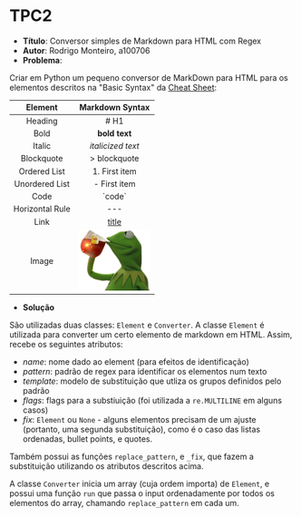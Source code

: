 # TPC2

- **Título**: Conversor simples de Markdown para HTML com Regex
- **Autor**: Rodrigo Monteiro, a100706
- **Problema**:

Criar em Python um pequeno conversor de MarkDown para HTML para os elementos descritos na "Basic Syntax" da [Cheat Sheet](https://www.markdownguide.org/cheat-sheet/):

 **Element**     | **Markdown Syntax**                                                                             
:---------------:|:------------------------------------:
 Heading         | # H1                                                    
 Bold            | **bold text**      
 Italic          | *italicized text*  
 Blockquote      | &gt; blockquote       
 Ordered List    | 1. First item         
 Unordered List  | - First item
 Code            | \`code\`                    
 Horizontal Rule | ---      
 Link            | [title](https://www.example.com)                                                   
 Image           | ![kermitsip](kermitsip.png)

- **Solução**

São utilizadas duas classes: `Element` e `Converter`.
A classe `Element` é utilizada para converter um certo elemento de markdown em HTML. Assim, recebe os seguintes atributos:
- *name*: nome dado ao element (para efeitos de identificação)
- *pattern*: padrão de regex para identificar os elementos num texto 
- *template*: modelo de substituição que utliza os grupos definidos pelo padrão
- *flags*: flags para a substiuição (foi utilizada a `re.MULTILINE` em alguns casos)
- *fix*: `Element` ou `None` - alguns elementos precisam de um ajuste (portanto, uma segunda substituição), como é o caso das listas ordenadas, bullet points, e quotes.

Também possui as funções `replace_pattern`, e `_fix`, que fazem a substituição utilizando os atributos descritos acima. 

A classe `Converter` inicia um array (cuja ordem importa) de `Element`, e possui uma função `run` que passa o input ordenadamente por todos os elementos do array, chamando `replace_pattern` em cada um.
